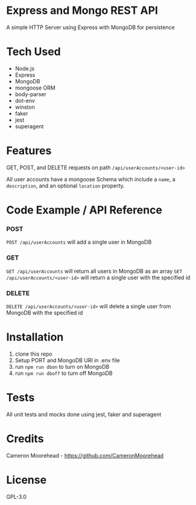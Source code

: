 # Express and Mongo REST API

A simple HTTP Server using Express with MongoDB for persistence

# Tech Used

- Node.js
- Express
- MongoDB
- mongoose ORM
- body-parser
- dot-env
- winston
- faker
- jest
- superagent

# Features

GET, POST, and DELETE requests on path `/api/userAccounts/<user-id>`

All user accounts have a mongoose Schema which include a `name`, a `description`,
and an optional `location` property.

# Code Example / API Reference

### POST
`POST /api/userAccounts` will add a single user in MongoDB

### GET
`GET /api/userAccounts` will return all users in MongoDB as an array
`GET /api/userAccounts/<user-id>` will return a single user with the specified id

### DELETE
`DELETE /api/userAccounts/<user-id>` will delete a single user from MongoDB with the specified id

# Installation

1. clone this repo
2. Setup PORT and MongoDB URI in .env file
3. run `npm run dbon` to turn on MongoDB
4. run `npm run dboff` to turn off MongoDB

# Tests

All unit tests and mocks done using jest, faker and superagent

# Credits

Cameron Moorehead - https://github.com/CameronMoorehead

# License

GPL-3.0

